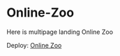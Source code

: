 # Online-Zoo
Here is multipage landing Online Zoo

Deploy: [Online Zoo](https://online-zoo-romichdmitriev.netlify.app/pages/landing)
